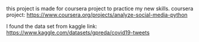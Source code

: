 this project is made for coursera project to practice my new skills. 
coursera project: https://www.coursera.org/projects/analyze-social-media-python

I found the data set from kaggle
link: https://www.kaggle.com/datasets/gpreda/covid19-tweets
